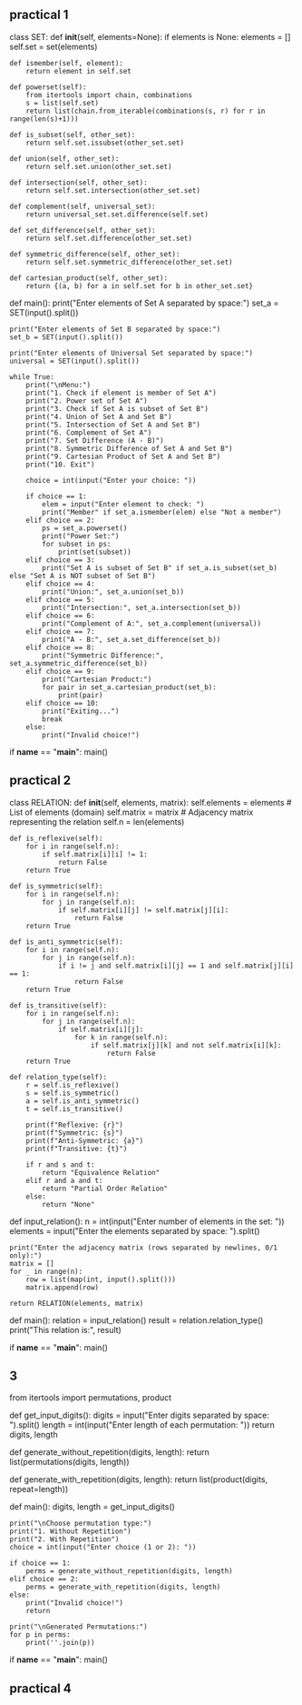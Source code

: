 ## practical 1
class SET:
    def __init__(self, elements=None):
        if elements is None:
            elements = []
        self.set = set(elements)

    def ismember(self, element):
        return element in self.set

    def powerset(self):
        from itertools import chain, combinations
        s = list(self.set)
        return list(chain.from_iterable(combinations(s, r) for r in range(len(s)+1)))

    def is_subset(self, other_set):
        return self.set.issubset(other_set.set)

    def union(self, other_set):
        return self.set.union(other_set.set)

    def intersection(self, other_set):
        return self.set.intersection(other_set.set)

    def complement(self, universal_set):
        return universal_set.set.difference(self.set)

    def set_difference(self, other_set):
        return self.set.difference(other_set.set)

    def symmetric_difference(self, other_set):
        return self.set.symmetric_difference(other_set.set)

    def cartesian_product(self, other_set):
        return {(a, b) for a in self.set for b in other_set.set}


def main():
    print("Enter elements of Set A separated by space:")
    set_a = SET(input().split())

    print("Enter elements of Set B separated by space:")
    set_b = SET(input().split())

    print("Enter elements of Universal Set separated by space:")
    universal = SET(input().split())

    while True:
        print("\nMenu:")
        print("1. Check if element is member of Set A")
        print("2. Power set of Set A")
        print("3. Check if Set A is subset of Set B")
        print("4. Union of Set A and Set B")
        print("5. Intersection of Set A and Set B")
        print("6. Complement of Set A")
        print("7. Set Difference (A - B)")
        print("8. Symmetric Difference of Set A and Set B")
        print("9. Cartesian Product of Set A and Set B")
        print("10. Exit")

        choice = int(input("Enter your choice: "))

        if choice == 1:
            elem = input("Enter element to check: ")
            print("Member" if set_a.ismember(elem) else "Not a member")
        elif choice == 2:
            ps = set_a.powerset()
            print("Power Set:")
            for subset in ps:
                print(set(subset))
        elif choice == 3:
            print("Set A is subset of Set B" if set_a.is_subset(set_b) else "Set A is NOT subset of Set B")
        elif choice == 4:
            print("Union:", set_a.union(set_b))
        elif choice == 5:
            print("Intersection:", set_a.intersection(set_b))
        elif choice == 6:
            print("Complement of A:", set_a.complement(universal))
        elif choice == 7:
            print("A - B:", set_a.set_difference(set_b))
        elif choice == 8:
            print("Symmetric Difference:", set_a.symmetric_difference(set_b))
        elif choice == 9:
            print("Cartesian Product:")
            for pair in set_a.cartesian_product(set_b):
                print(pair)
        elif choice == 10:
            print("Exiting...")
            break
        else:
            print("Invalid choice!")


if __name__ == "__main__":
    main()
## practical 2
class RELATION:
    def __init__(self, elements, matrix):
        self.elements = elements  # List of elements (domain)
        self.matrix = matrix      # Adjacency matrix representing the relation
        self.n = len(elements)

    def is_reflexive(self):
        for i in range(self.n):
            if self.matrix[i][i] != 1:
                return False
        return True

    def is_symmetric(self):
        for i in range(self.n):
            for j in range(self.n):
                if self.matrix[i][j] != self.matrix[j][i]:
                    return False
        return True

    def is_anti_symmetric(self):
        for i in range(self.n):
            for j in range(self.n):
                if i != j and self.matrix[i][j] == 1 and self.matrix[j][i] == 1:
                    return False
        return True

    def is_transitive(self):
        for i in range(self.n):
            for j in range(self.n):
                if self.matrix[i][j]:
                    for k in range(self.n):
                        if self.matrix[j][k] and not self.matrix[i][k]:
                            return False
        return True

    def relation_type(self):
        r = self.is_reflexive()
        s = self.is_symmetric()
        a = self.is_anti_symmetric()
        t = self.is_transitive()

        print(f"Reflexive: {r}")
        print(f"Symmetric: {s}")
        print(f"Anti-Symmetric: {a}")
        print(f"Transitive: {t}")

        if r and s and t:
            return "Equivalence Relation"
        elif r and a and t:
            return "Partial Order Relation"
        else:
            return "None"


def input_relation():
    n = int(input("Enter number of elements in the set: "))
    elements = input("Enter the elements separated by space: ").split()

    print("Enter the adjacency matrix (rows separated by newlines, 0/1 only):")
    matrix = []
    for _ in range(n):
        row = list(map(int, input().split()))
        matrix.append(row)

    return RELATION(elements, matrix)


def main():
    relation = input_relation()
    result = relation.relation_type()
    print("This relation is:", result)


if __name__ == "__main__":
    main()
## 3
from itertools import permutations, product

def get_input_digits():
    digits = input("Enter digits separated by space: ").split()
    length = int(input("Enter length of each permutation: "))
    return digits, length

def generate_without_repetition(digits, length):
    return list(permutations(digits, length))

def generate_with_repetition(digits, length):
    return list(product(digits, repeat=length))

def main():
    digits, length = get_input_digits()
    
    print("\nChoose permutation type:")
    print("1. Without Repetition")
    print("2. With Repetition")
    choice = int(input("Enter choice (1 or 2): "))

    if choice == 1:
        perms = generate_without_repetition(digits, length)
    elif choice == 2:
        perms = generate_with_repetition(digits, length)
    else:
        print("Invalid choice!")
        return

    print("\nGenerated Permutations:")
    for p in perms:
        print(''.join(p))

if __name__ == "__main__":
    main()
## practical 4
